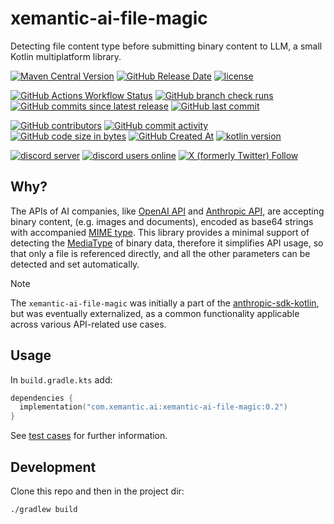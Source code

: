# xemantic-ai-file-magic
Detecting file content type before submitting binary content to LLM, a small Kotlin multiplatform library.

[<img alt="Maven Central Version" src="https://img.shields.io/maven-central/v/com.xemantic.ai/xemantic-ai-file-magic">](https://central.sonatype.com/namespace/com.xemantic.ai)
[<img alt="GitHub Release Date" src="https://img.shields.io/github/release-date/xemantic/xemantic-ai-file-magic">](https://github.com/xemantic/xemantic-ai-file-magic/releases)
[<img alt="license" src="https://img.shields.io/github/license/xemantic/xemantic-ai-file-magic?color=blue">](https://github.com/xemantic/xemantic-ai-file-magic/blob/main/LICENSE)

[<img alt="GitHub Actions Workflow Status" src="https://img.shields.io/github/actions/workflow/status/xemantic/xemantic-ai-file-magic/build-main.yml">](https://github.com/xemantic/xemantic-ai-file-magic/actions/workflows/build-main.yml)
[<img alt="GitHub branch check runs" src="https://img.shields.io/github/check-runs/xemantic/xemantic-ai-file-magic/main">](https://github.com/xemantic/xemantic-ai-file-magic/actions/workflows/build-main.yml)
[<img alt="GitHub commits since latest release" src="https://img.shields.io/github/commits-since/xemantic/xemantic-ai-file-magic/latest">](https://github.com/xemantic/xemantic-ai-file-magic/commits/main/)
[<img alt="GitHub last commit" src="https://img.shields.io/github/last-commit/xemantic/xemantic-ai-file-magic">](https://github.com/xemantic/xemantic-ai-file-magic/commits/main/)

[<img alt="GitHub contributors" src="https://img.shields.io/github/contributors/xemantic/xemantic-ai-file-magic">](https://github.com/xemantic/xemantic-ai-file-magic/graphs/contributors)
[<img alt="GitHub commit activity" src="https://img.shields.io/github/commit-activity/t/xemantic/xemantic-ai-file-magic">](https://github.com/xemantic/xemantic-ai-file-magic/commits/main/)
[<img alt="GitHub code size in bytes" src="https://img.shields.io/github/languages/code-size/xemantic/xemantic-ai-file-magic">]()
[<img alt="GitHub Created At" src="https://img.shields.io/github/created-at/xemantic/xemantic-ai-file-magic">](https://github.com/xemantic/xemantic-ai-file-magic/commit/39c1fa4c138d4c671868c973e2ad37b262ae03c2)
[<img alt="kotlin version" src="https://img.shields.io/badge/dynamic/toml?url=https%3A%2F%2Fraw.githubusercontent.com%2Fxemantic%2Fxemantic-ai-file-magic%2Fmain%2Fgradle%2Flibs.versions.toml&query=versions.kotlin&label=kotlin">](https://kotlinlang.org/docs/releases.html)

[<img alt="discord server" src="https://dcbadge.limes.pink/api/server/https://discord.gg/vQktqqN2Vn?style=flat">](https://discord.gg/vQktqqN2Vn)
[<img alt="discord users online" src="https://img.shields.io/discord/811561179280965673">](https://discord.gg/vQktqqN2Vn)
[<img alt="X (formerly Twitter) Follow" src="https://img.shields.io/twitter/follow/KazikPogoda">](https://x.com/KazikPogoda)

## Why?

The APIs of AI companies, like [OpenAI API](https://platform.openai.com/docs/api-reference/introduction) and [Anthropic API](https://docs.anthropic.com/en/api/getting-started), are accepting binary content, (e.g. images and documents), encoded as base64 strings with accompanied [MIME type](https://developer.mozilla.org/en-US/docs/Web/HTTP/MIME_types).
This library provides a minimal support of detecting the [MediaType](src/commonMain/kotlin/MediaType.kt) of binary data, therefore it simplifies API usage, so that only a file is referenced directly, and all the other parameters can be detected and set automatically.

> [!NOTE]
>  The `xemantic-ai-file-magic` was initially a part of the [anthropic-sdk-kotlin](https://github.com/xemantic/anthropic-sdk-kotlin), but was eventually externalized, as a common functionality applicable across various API-related use cases.

## Usage

In `build.gradle.kts` add:

```kotlin
dependencies {
  implementation("com.xemantic.ai:xemantic-ai-file-magic:0.2")
}
```

See [test cases](src/commonTest/kotlin) for further information.

## Development

Clone this repo and then in the project dir:

```shell
./gradlew build
```
